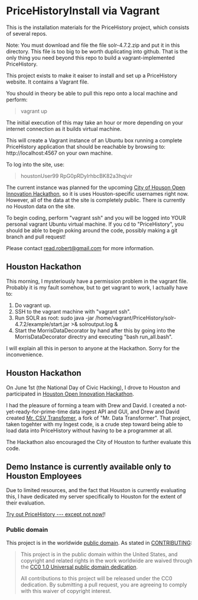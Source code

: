 PriceHistoryInstall via Vagrant
===============================

This is the installation materials for the PriceHistory project, which consists of several repos.

Note: You must download and file the file solr-4.7.2.zip and put it in this directory.  This file is
too big to be worth duplicating into github.  That is the only thing you need beyond this repo to build a vagrant-implemented PriceHistory.

This project exists to make it eaiser to install and set up a PriceHistory website.  It contains
a Vagrant file.

You should in theory be able to pull this repo onto a local machine and perform:
> vagrant up

The initial execution of this may take an hour or more depending on your internet connection as it builds virtual machine.

This will create a Vagrant instance of an Ubuntu box running a complete PriceHistory application that should be reachable by browsing to:
http://localhost:4567 on your own machine.

To log into the site, use:
> houstonUser99
> RpG0pRDyIrhbcBK82a3hqjvir

The current instance was planned for the upcoming [City of Houson Open Innovation Hackathon](http://www.houstonhackathon.com), so it is uses Houston-specific usernames right now.  However, all of the data at the site is completely public.  There is currently no Houston data on the site.

To begin coding, perform "vagrant ssh" and you will be logged into YOUR personal vagrant Ubuntu virtual machine.  If you cd to "PriceHistory", you should be able to begin poking around the code, possibly making a git branch and pull request!

Please contact <read.robert@gmail.com> for more information.

Houston Hackathon
-----------------

This morning, I mysteriously have a permission problem in the vagrant file.  Probably it is my fault somehow, but to get vagrant to work, I actually have to:

1) Do vagrant up.
2) SSH to the vagrant machine with "vagrant ssh".
3) Run SOLR as root: sudo java -jar /home/vagrant/PriceHistory/solr-4.7.2/example/start.jar >& solroutput.log &
4) Start the MorrisDataDecorator by hand after this by going into the
MorrisDataDecorator directry and executing "bash run_all.bash".

I will explain all this in person to anyone at the Hackathon.  Sorry for the inconvenience.

Houston Hackathon
-------------

On June 1st (the National Day of Civic Hacking), I drove to Houston and participated in [Houston Open Innovation Hackathon](http://houstonhackathon.challengepost.com/submissions).

I had the pleasure of forming a team with Drew and David.  I created a not-yet-ready-for-prime-time data ingest API and GUI, and Drew and David created [Mr. CSV Transfomer](https://github.com/DeepInTheCode/mr-csv-transformer), a fork of "Mr. Data Transformer".  That project, taken togehter with my Ingest code, is a crude step toward being able to load data into PriceHistory without having to be a programmer at all.

The Hackathon also encouraged the City of Houston to further evaluate this code.



Demo Instance is currently available only to Houston Employees
-------------

Due to limited resources, and the fact that Houston is currently evaluating this, I have dedicated my server specifically to Houston for the extent of their evaluation.

[Try out PriceHistory --- except not now!](http://54.186.102.33/gui/)!



### Public domain

This project is in the worldwide [public domain](LICENSE.md). As stated in [CONTRIBUTING](CONTRIBUTING.md):

> This project is in the public domain within the United States, and copyright and related rights in the work worldwide are waived through the [CC0 1.0 Universal public domain dedication](https://creativecommons.org/publicdomain/zero/1.0/).
>
> All contributions to this project will be released under the CC0 dedication. By submitting a pull request, you are agreeing to comply with this waiver of copyright interest.


